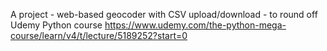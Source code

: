 A project - web-based geocoder with CSV upload/download - to round off Udemy Python course https://www.udemy.com/the-python-mega-course/learn/v4/t/lecture/5189252?start=0